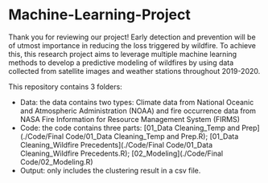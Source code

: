 # Machine-Learning-Project

Thank you for reviewing our project! Early detection and prevention will be of utmost importance in reducing the loss triggered by wildfire. To achieve this, this research project aims to leverage multiple machine learning methods to develop a predictive modeling of wildfires by using data collected from satellite images and weather stations throughout 2019-2020.

This repository contains 3 folders:

- Data: the data contains two types: Climate data from National Oceanic and Atmospheric Administration (NOAA)  and  fire occurrence data from NASA Fire Information for Resource Management System (FIRMS)
- Code: the code contains three parts: [01_Data Cleaning_Temp and Prep](./Code/Final Code/01_Data Cleaning_Temp and Prep.R); [01_Data Cleaning_Wildfire Precedents](./Code/Final Code/01_Data Cleaning_Wildfire Precedents.R); [02_Modeling](./Code/Final Code/02_Modeling.R)
- Output: only includes the clustering result in a csv file.



